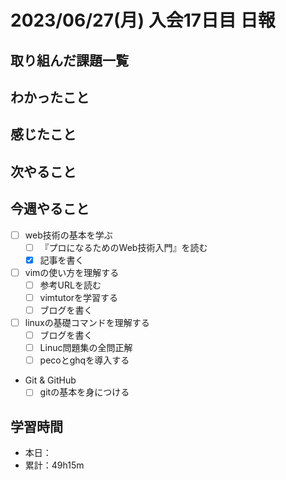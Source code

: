 # 2023/06/27(月) 入会17日目 日報

## 取り組んだ課題一覧

## わかったこと

## 感じたこと

## 次やること

## 今週やること

- [ ] web技術の基本を学ぶ
  - [ ] 『プロになるためのWeb技術入門』を読む
  - [x] 記事を書く
- [ ] vimの使い方を理解する
  - [ ] 参考URLを読む
  - [ ] vimtutorを学習する
  - [ ] ブログを書く
- [ ] linuxの基礎コマンドを理解する
  - [ ] ブログを書く
  - [ ] Linuc問題集の全問正解
  - [ ] pecoとghqを導入する
- Git & GitHub
  - [ ] gitの基本を身につける

## 学習時間

- 本日：
- 累計：49h15m
